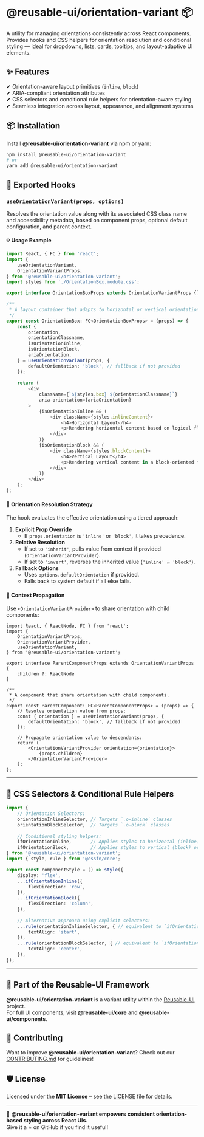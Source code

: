# @reusable-ui/orientation-variant 📦  

A utility for managing orientations consistently across React components.  
Provides hooks and CSS helpers for orientation resolution and conditional styling — ideal for dropdowns, lists, cards, tooltips, and layout-adaptive UI elements.

## ✨ Features
✔ Orientation-aware layout primitives (`inline`, `block`)  
✔ ARIA-compliant orientation attributes  
✔ CSS selectors and conditional rule helpers for orientation-aware styling  
✔ Seamless integration across layout, appearance, and alignment systems

## 📦 Installation
Install **@reusable-ui/orientation-variant** via npm or yarn:

```sh
npm install @reusable-ui/orientation-variant
# or
yarn add @reusable-ui/orientation-variant
```

## 🧩 Exported Hooks

### `useOrientationVariant(props, options)`

Resolves the orientation value along with its associated CSS class name and accessibility metadata, based on component props, optional default configuration, and parent context.

#### 💡 Usage Example

```ts
import React, { FC } from 'react';
import {
    useOrientationVariant,
    OrientationVariantProps,
} from '@reusable-ui/orientation-variant';
import styles from './OrientationBox.module.css';

export interface OrientationBoxProps extends OrientationVariantProps {}

/**
 * A layout container that adapts to horizontal or vertical orientation.
 */
export const OrientationBox: FC<OrientationBoxProps> = (props) => {
    const {
        orientation,
        orientationClassname,
        isOrientationInline,
        isOrientationBlock,
        ariaOrientation,
    } = useOrientationVariant(props, {
        defaultOrientation: 'block', // fallback if not provided
    });
    
    return (
        <div
            className={`${styles.box} ${orientationClassname}`}
            aria-orientation={ariaOrientation}
        >
            {isOrientationInline && (
                <div className={styles.inlineContent}>
                    <h4>Horizontal Layout</h4>
                    <p>Rendering horizontal content based on logical flow.</p>
                </div>
            )}
            {isOrientationBlock && (
                <div className={styles.blockContent}>
                    <h4>Vertical Layout</h4>
                    <p>Rendering vertical content in a block-oriented flow.</p>
                </div>
            )}
        </div>
    );
};
```

#### 🧠 Orientation Resolution Strategy

The hook evaluates the effective orientation using a tiered approach:
1. **Explicit Prop Override**  
   - If `props.orientation` is `'inline'` or `'block'`, it takes precedence.
2. **Relative Resolution**  
   - If set to `'inherit'`, pulls value from context if provided (`OrientationVariantProvider`).
   - If set to `'invert'`, reverses the inherited value (`'inline' ⇄ 'block'`).
3. **Fallback Options**  
   - Uses `options.defaultOrientation` if provided.
   - Falls back to system default if all else fails.

#### 🧬 Context Propagation

Use `<OrientationVariantProvider>` to share orientation with child components:

```tsx
import React, { ReactNode, FC } from 'react';
import {
    OrientationVariantProps,
    OrientationVariantProvider,
    useOrientationVariant,
} from '@reusable-ui/orientation-variant';

export interface ParentComponentProps extends OrientationVariantProps {
    children ?: ReactNode
}

/**
 * A component that share orientation with child components.
 */
export const ParentComponent: FC<ParentComponentProps> = (props) => {
    // Resolve orientation value from props:
    const { orientation } = useOrientationVariant(props, {
        defaultOrientation: 'block', // fallback if not provided
    });
    
    // Propagate orientation value to descendants:
    return (
        <OrientationVariantProvider orientation={orientation}>
            {props.children}
        </OrientationVariantProvider>
    );
};
```

---

## 🎨 CSS Selectors & Conditional Rule Helpers

```ts
import {
    // Orientation Selectors:
    orientationInlineSelector, // Targets `.o-inline` classes
    orientationBlockSelector,  // Targets `.o-block` classes
    
    // Conditional styling helpers:
    ifOrientationInline,       // Applies styles to horizontal (inline) oriented elements
    ifOrientationBlock,        // Applies styles to vertical (block) oriented elements
} from '@reusable-ui/orientation-variant';
import { style, rule } from '@cssfn/core';

export const componentStyle = () => style({
    display: 'flex',
    ...ifOrientationInline({
        flexDirection: 'row',
    }),
    ...ifOrientationBlock({
        flexDirection: 'column',
    }),
    
    // Alternative approach using explicit selectors:
    ...rule(orientationInlineSelector, { // equivalent to `ifOrientationInline`
        textAlign: 'start',
    }),
    ...rule(orientationBlockSelector, { // equivalent to `ifOrientationBlock`
        textAlign: 'center',
    }),
});
```

---

## 📖 Part of the Reusable-UI Framework  
**@reusable-ui/orientation-variant** is a variant utility within the [Reusable-UI](https://github.com/reusable-ui/reusable-ui-monorepo) project.  
For full UI components, visit **@reusable-ui/core** and **@reusable-ui/components**.

## 🤝 Contributing  
Want to improve **@reusable-ui/orientation-variant**? Check out our [CONTRIBUTING.md](./CONTRIBUTING.md) for guidelines!  

## 🛡️ License  
Licensed under the **MIT License** – see the [LICENSE](./LICENSE) file for details.  

---

🚀 **@reusable-ui/orientation-variant empowers consistent orientation-based styling across React UIs.**  
Give it a ⭐ on GitHub if you find it useful!  
